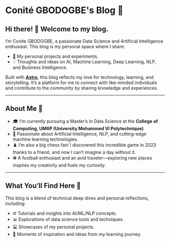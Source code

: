 # **Conité GBODOGBE's Blog** 🌟

## **Hi there! 👋 Welcome to my blog.**

I’m Conite GBODOGBE, a passionate Data Science and Artificial Intelligence enthusiast. This blog is my personal space where I share:  
- 🧠 My personal projects and experiments.  
- 💡 Thoughts and ideas on AI, Machine Learning, Deep Learning, NLP, and Business Intelligence.  

Built with **[Astro](https://astro.build/)**, this blog reflects my love for technology, learning, and storytelling. It’s a platform for me to connect with like-minded individuals and contribute to the community by sharing knowledge and experiences.

---

## **About Me** 🚀

- 🎓 I’m currently pursuing a Master’s in Data Science at the **College of Computing, UM6P (University Mohammed VI Polytechnique)**
- 🤖 Passionate about Artificial Intelligence, NLP, and cutting-edge machine learning technologies.  
- ♟️ I’m also a big chess fan! I discovered this incredible game in 2023 thanks to a friend, and now I can’t imagine a day without it.  
- ⚽ A football enthusiast and an avid traveler—exploring new places inspires my creativity and fuels my curiosity.  

---

## **What You’ll Find Here** 📝  

This blog is a blend of technical deep dives and personal reflections, including:  
- 🌐 Tutorials and insights into AI/ML/NLP concepts.  
- 📊 Explorations of data science tools and techniques.  
- 💻 Showcases of my personal projects.  
- 🧩 Moments of inspiration and ideas from my learning journey.